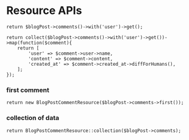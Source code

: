 # Resource APIs

```
return $blogPost->comments()->with('user')->get();
```

```
return collect($blogPost->comments()->with('user')->get())->map(function($comment){
    return [
        'user' => $comment->user->name,
        'content' => $comment->content,
        'created_at' => $comment->created_at->diffForHumans(),
    ];
});
```
### first comment
```
return new BlogPostCommentResource($blogPost->comments->first());
```

### collection of data
```
return BlogPostCommentResource::collection($blogPost->comments);
```
